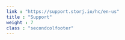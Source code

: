 ```yaml
---
link : "https://support.storj.io/hc/en-us"
title : "Support"
weight : 7
class : "secondcolfooter"
---
```

